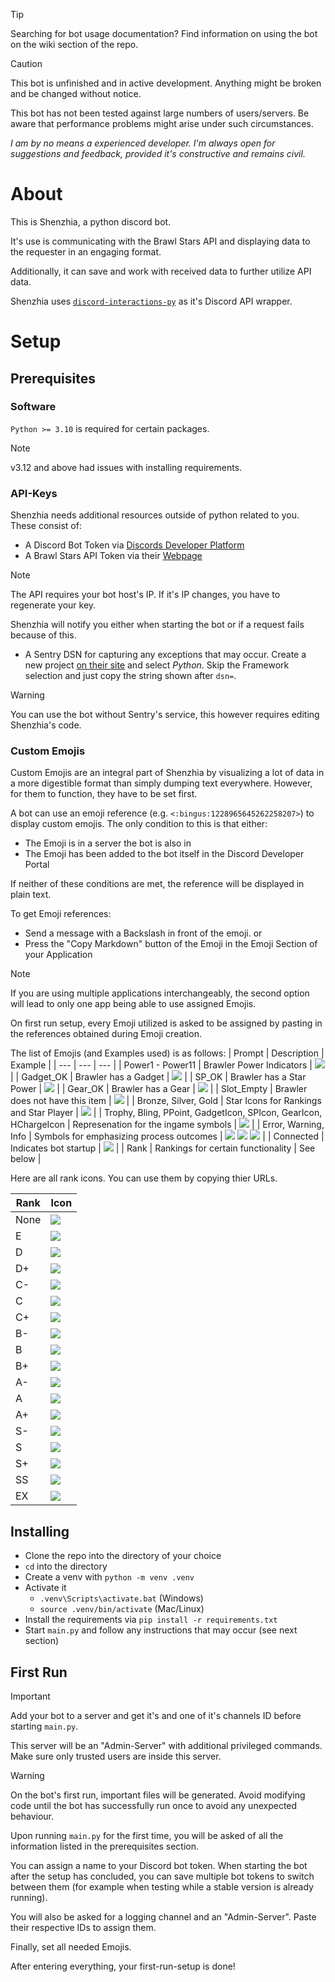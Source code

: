 > [!TIP]
> Searching for bot usage documentation? Find information on using the bot on the wiki section of the repo.

> [!CAUTION]
> This bot is unfinished and in active development. Anything might be broken and be changed without notice.
> 
> This bot has not been tested against large numbers of users/servers. Be aware that performance problems might arise under such circumstances.
>
> *I am by no means a experienced developer. I'm always open for suggestions and feedback, provided it's constructive and remains civil.*

# About
This is Shenzhia, a python discord bot.

It's use is communicating with the Brawl Stars API and displaying data to the requester in an engaging format.

Additionally, it can save and work with received data to further utilize API data.

Shenzhia uses [`discord-interactions-py`](https://github.com/interactions-py/interactions.py) as it's Discord API wrapper. 

# Setup
## Prerequisites
### Software

`Python >= 3.10` is required for certain packages.

> [!NOTE]
> v3.12 and above had issues with installing requirements.
### API-Keys
Shenzhia needs additional resources outside of python related to you. These consist of:
- A Discord Bot Token via [Discords Developer Platform](https://discord.com/developers)
- A Brawl Stars API Token via their [Webpage](https://developer.brawlstars.com/#/)
> [!NOTE]
> The API requires your bot host's IP. If it's IP changes, you have to regenerate your key. 
>
> Shenzhia will notify you either when starting the bot or if a request fails because of this.

- A Sentry DSN for capturing any exceptions that may occur. Create a new project [on their site](https://sentry.io) and select *Python*. Skip the Framework selection and just copy the string shown after `dsn=`.

> [!WARNING]
> You can use the bot without Sentry's service, this however requires editing Shenzhia's code.

### Custom Emojis
Custom Emojis are an integral part of Shenzhia by visualizing a lot of data in a more digestible format than simply dumping text everywhere.
However, for them to function, they have to be set first.

A bot can use an emoji reference (e.g. `<:bingus:1228965645262258207>`) to display custom emojis. The only condition to this is that either:
- The Emoji is in a server the bot is also in
- The Emoji has been added to the bot itself in the Discord Developer Portal

If neither of these conditions are met, the reference will be displayed in plain text.

To get Emoji references:
- Send a message with a Backslash in front of the emoji.
or
- Press the "Copy Markdown" button of the Emoji in the Emoji Section of your Application
> [!NOTE]
> If you are using multiple applications interchangeably, the second option will lead to only one app being able to use assigned Emojis.

On first run setup, every Emoji utilized is asked to be assigned by pasting in the references obtained during Emoji creation.

The list of Emojis (and Examples used) is as follows:
| Prompt | Description | Example |
| --- | --- | --- |
| Power1 - Power11 | Brawler Power Indicators | ![](https://cdn.discordapp.com/emojis/1228965756092285011.webp?size=44&quality=lossless) |
| Gadget_OK | Brawler has a Gadget | ![](https://cdn.discordapp.com/emojis/1228965764631892069.webp?size=44&quality=lossless) |
| SP_OK | Brawler has a Star Power | ![](https://cdn.discordapp.com/emojis/1228965791639277659.webp?size=44&quality=lossless) |
| Gear_OK | Brawler has a Gear | ![](https://cdn.discordapp.com/emojis/1228965774199230474.webp?size=44&quality=lossless) |
| Slot_Empty | Brawler does not have this item | ![](https://cdn.discordapp.com/emojis/1228965782390702201.webp?size=44&quality=lossless) |
| Bronze, Silver, Gold | Star Icons for Rankings and Star Player | ![](https://cdn.discordapp.com/emojis/1153418516205162577.webp?size=44&quality=lossless) |
| Trophy, Bling, PPoint, GadgetIcon, SPIcon, GearIcon, HChargeIcon | Represenation for the ingame symbols | ![](https://cdn.discordapp.com/emojis/1137140150065954816.webp?size=44&quality=lossless) |
| Error, Warning, Info | Symbols for emphasizing process outcomes | ![](https://cdn.discordapp.com/emojis/1137124869713166416.webp?size=44&quality=lossless) ![](https://cdn.discordapp.com/emojis/1229332347086704661.webp?size=44&quality=lossless) ![](https://cdn.discordapp.com/emojis/1229350084299194388.webp?size=44&quality=lossless) |
| Connected | Indicates bot startup | ![](https://cdn.discordapp.com/emojis/1140550294313373766.webp?size=44&quality=lossless) |
| Rank<tier> | Rankings for certain functionality | See below |

Here are all rank icons. You can use them by copying thier URLs.

| Rank | Icon |
| --- | --- |
| None | ![](https://cdn.discordapp.com/emojis/1134890614635372675.webp?size=44&quality=lossless) |
| E | ![](https://cdn.discordapp.com/emojis/1262541950561812601.webp?size=44&quality=lossless) |
| D | ![](https://cdn.discordapp.com/emojis/1262542011576356915.webp?size=44&quality=lossless) |
| D+ | ![](https://cdn.discordapp.com/emojis/1262542055326879858.webp?size=44&quality=lossless) |
| C- | ![](https://cdn.discordapp.com/emojis/1262542122469294121.webp?size=44&quality=lossless) |
| C | ![](https://cdn.discordapp.com/emojis/1262542167440756847.webp?size=44&quality=lossless) |
| C+ | ![](https://cdn.discordapp.com/emojis/1262542219714494484.webp?size=44&quality=lossless) |
| B- | ![](https://cdn.discordapp.com/emojis/1262542285644501095.webp?size=44&quality=lossless) |
| B | ![](https://cdn.discordapp.com/emojis/1262543019417014333.webp?size=44&quality=lossless) |
| B+ | ![](https://cdn.discordapp.com/emojis/1262543136291426394.webp?size=44&quality=lossless) |
| A- | ![](https://cdn.discordapp.com/emojis/1262543188908839022.webp?size=44&quality=lossless) |
| A | ![](https://cdn.discordapp.com/emojis/1262543236518383616.webp?size=44&quality=lossless) |
| A+ | ![](https://cdn.discordapp.com/emojis/1262543274506457089.webp?size=44&quality=lossless) |
| S- | ![](https://cdn.discordapp.com/emojis/1263948719577894922.webp?size=44&quality=lossless) |
| S | ![](https://cdn.discordapp.com/emojis/1263948731167015013.webp?size=44&quality=lossless) |
| S+ | ![](https://cdn.discordapp.com/emojis/1263948744286802021.webp?size=44&quality=lossless) |
| SS | ![](https://cdn.discordapp.com/emojis/1263953646245384274.webp?size=44&quality=lossless) | 
| EX | ![](https://cdn.discordapp.com/emojis/1133686283093426256.webp?size=44&quality=lossless) |

## Installing
- Clone the repo into the directory of your choice
- `cd` into the directory
- Create a venv with `python -m venv .venv`
- Activate it
    - `.venv\Scripts\activate.bat` (Windows)
    - `source .venv/bin/activate` (Mac/Linux)
- Install the requirements via `pip install -r requirements.txt`
- Start `main.py` and follow any instructions that may occur (see next section)

## First Run

> [!IMPORTANT]
> Add your bot to a server and get it's and one of it's channels ID before starting `main.py`.
>
> This server will be an "Admin-Server" with additional privileged commands. Make sure only trusted users are inside this server.

> [!WARNING]
> On the bot's first run, important files will be generated.
> Avoid modifying code until the bot has successfully run once to avoid any unexpected behaviour.

Upon running `main.py` for the first time, you will be asked of all the information listed in the prerequisites section.

You can assign a name to your Discord bot token.
When starting the bot after the setup has concluded, you can save multiple bot tokens to switch between them (for example when testing while a stable version is already running).

You will also be asked for a logging channel and an "Admin-Server". Paste their respective IDs to assign them.

Finally, set all needed Emojis.

After entering everything, your first-run-setup is done!